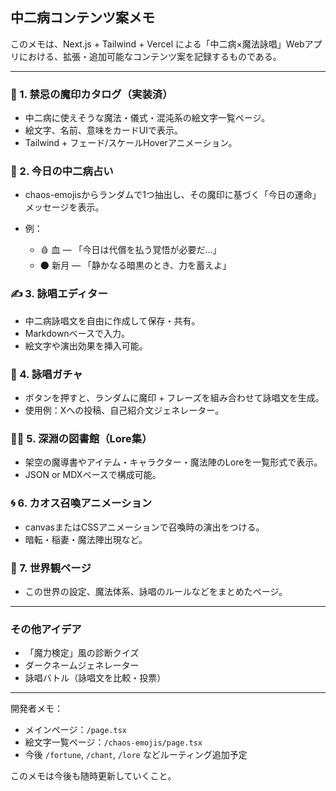 ## 中二病コンテンツ案メモ

このメモは、Next.js + Tailwind + Vercel による「中二病×魔法詠唱」Webアプリにおける、拡張・追加可能なコンテンツ案を記録するものである。

---

### 🔮 1. 禁忌の魔印カタログ（実装済）

* 中二病に使えそうな魔法・儀式・混沌系の絵文字一覧ページ。
* 絵文字、名前、意味をカードUIで表示。
* Tailwind + フェード/スケールHoverアニメーション。

### 🧭 2. 今日の中二病占い

* chaos-emojisからランダムで1つ抽出し、その魔印に基づく「今日の運命」メッセージを表示。
* 例：

  * 🩸 血 — 「今日は代償を払う覚悟が必要だ…」
  * 🌑 新月 — 「静かなる暗黒のとき、力を蓄えよ」

### ✍️ 3. 詠唱エディター

* 中二病詠唱文を自由に作成して保存・共有。
* Markdownベースで入力。
* 絵文字や演出効果を挿入可能。

### 🎲 4. 詠唱ガチャ

* ボタンを押すと、ランダムに魔印 + フレーズを組み合わせて詠唱文を生成。
* 使用例：Xへの投稿、自己紹介文ジェネレーター。

### 🧙‍♂️ 5. 深淵の図書館（Lore集）

* 架空の魔導書やアイテム・キャラクター・魔法陣のLoreを一覧形式で表示。
* JSON or MDXベースで構成可能。

### 🌀 6. カオス召喚アニメーション

* canvasまたはCSSアニメーションで召喚時の演出をつける。
* 暗転・稲妻・魔法陣出現など。

### 🌌 7. 世界観ページ

* この世界の設定、魔法体系、詠唱のルールなどをまとめたページ。

---

### その他アイデア

* 「魔力検定」風の診断クイズ
* ダークネームジェネレーター
* 詠唱バトル（詠唱文を比較・投票）

---

開発者メモ：

* メインページ：`/page.tsx`
* 絵文字一覧ページ：`/chaos-emojis/page.tsx`
* 今後 `/fortune`, `/chant`, `/lore` などルーティング追加予定

このメモは今後も随時更新していくこと。
